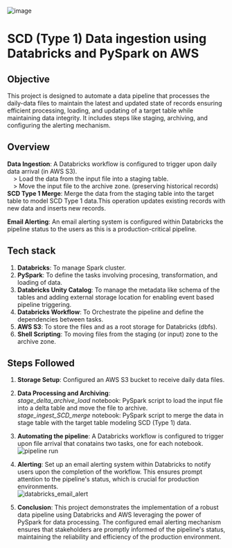 ![image](https://github.com/user-attachments/assets/210aaf71-2863-4f10-b66f-02a5dd66fc09)

# SCD (Type 1) Data ingestion using Databricks and PySpark on AWS

## Objective
This project is designed to automate a data pipeline that processes the daily-data files to maintain the latest and updated state of records ensuring efficient processing, loading, and updating of a target table while maintaining data integrity. It includes steps like staging, archiving, and configuring the alerting mechanism.

## Overview
**Data Ingestion**: A Databricks workflow is configured to trigger upon daily data arrival (in AWS S3).<br/>
&emsp;> Load the data from the input file into a staging table.<br/>
&emsp;> Move the input file to the archive zone. (preserving historical records)<br/>
**SCD Type 1 Merge**: Merge the data from the staging table into the target table to model SCD Type 1 data.This operation updates existing records with new data and inserts new records.
    
**Email Alerting**: An email alerting system is configured within Databricks the pipeline status to the users as this is a production-critical pipeline.

## Tech stack<br/>
1. **Databricks**: To manage Spark cluster.<br/>
2. **PySpark**: To define the tasks involving procesing, transformation, and loading of data.<br/>
3. **Databricks Unity Catalog**: To manage the metadata like schema of the tables and adding external storage location for enabling event based pipeline triggering.<br/>
4. **Databricks Workflow**: To Orchestrate the pipeline and define the dependencies between tasks.<br/>
5. **AWS S3**: To store the files and as a root storage for Databricks (dbfs).<br/>
6.  **Shell Scripting**: To moving files from the staging (or input) zone to the archive zone.<br/>

## Steps Followed<br/>
1. **Storage Setup**: Configured an AWS S3 bucket to receive daily data files.
2. **Data Processing and Archiving**:<br/>
_stage_delta_archive_load_ notebook: PySpark script to load the input file into a delta table and move the file to archive.<br/>
_stage_ingest_SCD_merge_ notebook: PySpark script to merge the data in stage table with the target table modeling SCD (Type 1) data.<br/>

3. **Automating the pipeline**:
A Databricks workflow is configured to trigger upon file arrival that conatains two tasks, one for each notebook.
    <br/>
    ![pipeline run](https://github.com/user-attachments/assets/c81a0ce2-b307-4b67-9ef3-deb80501b474)
    <br/>
5. **Alerting**:
Set up an email alerting system within Databricks to notify users upon the completion of the workflow. This ensures prompt attention to the pipeline's status, which is crucial for production environments.
    <br/>
    ![databricks_email_alert](https://github.com/user-attachments/assets/fc2e15ce-6c5b-4b5b-9b16-12cef25d42e7)
    <br/>
6. **Conclusion**:
This project demonstrates the implementation of a robust data pipeline using Databricks and AWS leveraging the power of PySpark for data processing. The configured email alerting mechanism ensures that stakeholders are promptly informed of the pipeline's status, maintaining the reliability and efficiency of the production environment.
